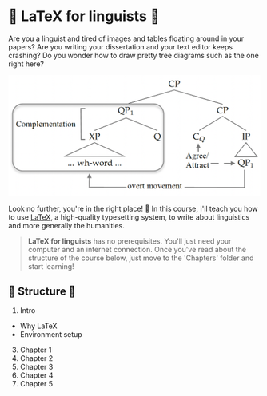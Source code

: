 # 👀 LaTeX for linguists 👀

Are you a linguist and tired of images and tables floating around in your papers? Are you writing your dissertation and your text editor keeps crashing? Do you wonder how to draw pretty tree diagrams such as the one right here?

![This is an image of a tree diagram](files/images/image1.png)

Look no further, you're in the right place! 🥳 In this course, I'll teach you how to use [LaTeX](https://www.latex-project.org/), a high-quality typesetting system, to write about linguistics and more generally the humanities.

> **LaTeX for linguists** has no prerequisites. You'll just need your computer and an internet connection. Once you've read about the structure of the course below, just move to the 'Chapters' folder and start learning!

## 🌳 Structure 🌳

1. Intro
- Why LaTeX
- Environment setup
3. Chapter 1
4. Chapter 2
5. Chapter 3
6. Chapter 4
7. Chapter 5
